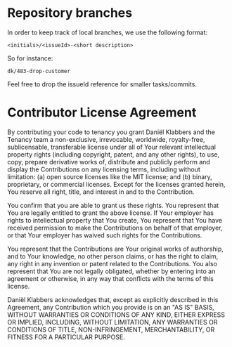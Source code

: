 # Repository branches

In order to keep track of local branches, we use the following format:

```
<initials>/<issueId>-<short description>
```

So for instance:
```
dk/483-drop-customer
```

Feel free to drop the issueId reference for smaller tasks/commits.

# Contributor License Agreement

By contributing your code to tenancy you grant Daniël Klabbers and the Tenancy team a non-exclusive, irrevocable, worldwide, 
royalty-free, sublicensable, transferable license under all of Your relevant intellectual property rights 
(including copyright, patent, and any other rights), to use, copy, prepare derivative works of, distribute 
and publicly perform and display the Contributions on any licensing terms, including without limitation: 
(a) open source licenses like the MIT license; and (b) binary, proprietary, or commercial licenses. 
Except for the licenses granted herein, You reserve all right, title, and interest in and to the Contribution.

You confirm that you are able to grant us these rights. You represent that You are legally entitled to grant 
the above license. If Your employer has rights to intellectual property that You create, You represent that 
You have received permission to make the Contributions on behalf of that employer, or that Your employer 
has waived such rights for the Contributions.

You represent that the Contributions are Your original works of authorship, and to Your knowledge, no other 
person claims, or has the right to claim, any right in any invention or patent related to the Contributions. 
You also represent that You are not legally obligated, whether by entering into an agreement or otherwise, 
in any way that conflicts with the terms of this license.

Daniël Klabbers acknowledges that, except as explicitly described in this Agreement, any Contribution which 
you provide is on an "AS IS" BASIS, WITHOUT WARRANTIES OR CONDITIONS OF ANY KIND, EITHER EXPRESS OR IMPLIED, 
INCLUDING, WITHOUT LIMITATION, ANY WARRANTIES OR CONDITIONS OF TITLE, NON-INFRINGEMENT, MERCHANTABILITY, OR 
FITNESS FOR A PARTICULAR PURPOSE.
